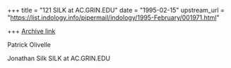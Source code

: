 +++
title = "121 SILK at AC.GRIN.EDU"
date = "1995-02-15"
upstream_url = "https://list.indology.info/pipermail/indology/1995-February/001971.html"

+++
[Archive link](https://list.indology.info/pipermail/indology/1995-February/001971.html)

Patrick Olivelle <jpo at uts.cc.utexas.edu>

Jonathan Silk
SILK at AC.GRIN.EDU







